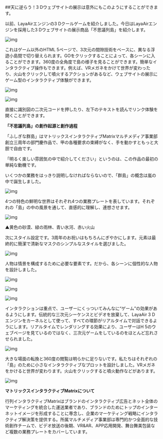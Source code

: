 ##天に逆らう！3 Dウェブサイトの展示は意外にもこのようにすることができます。



以前、LayaAirエンジンの3 Dクールゲームを紹介しました。今日はLayaAirエンジンを採用した3 Dウェブサイトの展示商品「不思議列島」を紹介します。

![img](1.gif)

これはゲーム以外のHTML 5ページで、3次元の間隙技術をベースに、異なる浮遊小島間で切り替えられます。GOをクリックすることによって、各シーンに入ることができます。360度の全角度で島の様子を見ることができます。簡単なインタラクティブ操作もできます。例えば、VRメガネをかけて世界が変わったり、火山をクリックして噴火するアクションがあるなど、ウェブサイトの展示にゲーム型のインタラクティブ体験ができます。

![img](2.gif)

![img](3.jpg)

直接に識別図の二次元コードを押したり、左下のテキストを読んでリンク体験を開くことができます。


 



**「不思議列島」の創作起源と創作過程**

「ふしぎな群島」はマトリックスインタラクティブMatrixマルチメディア事業部創立三周年の部門慶作品で、甲の各種要求の束縛がなく、手を動かすともっと大胆で自由です。

「明るく楽しい雰囲気の中で紹介してください」というのは、この作品の最初の単純な動機です。

いくつかの業務をはっきり説明しなければならないので、「群島」の概念は嵐の中で誕生しました。

![img](4.jpg)

4つの特色の鮮明な世界はそれぞれ4つの業務プレートを表しています。それぞれの「島」の中の風景を通して、直感的に理解し、連想させます。

![img](5.jpg)

▲黄色の砂漠、緑の雨林、青い氷河、赤い火山

次にスタイル設定です。3周年のお祝いはもちろんにぎやかにします。元素は最終的に簡潔で清新なマスクのシンプルなスタイルを選びました。

![img](6.jpg)

人物は情景を構成するために必要な要素です。だから、各シーンに個性的な人物を設計しました。

![img](7.jpg)

![img](8.jpg)

![img](9.jpg)

インタラクションは重点で、ユーザーにくっついてみんなに“ゲーム”の効果があるようにします。伝統的な三次元シーケンスとビデオを放棄して、LayaAir 3 Dエンジンをカーネルとして使って、すべての環節がリアルタイムで対話できるようにします。リアルタイムでレンダリングする効果により、ユーザーはH 5のウェブページを見ているのではなく、三次元ゲームをしているのをほとんど忘れさせられました。



 ![img](10.gif)

大きな場面の転換と360度の閲覧は明らかに足りないです。私たちはそれぞれの「島」のために小さなインタラクティブなプロットを設計しました。VRメガネをかけると世界が変わります。火山をクリックすると噴火動作などがあります。

![img](10.jpg)

**マトリックスインタラクティブMatrixについて**

行列インタラクティブMatrixはブランドのインタラクティブ広告とネット全体のマーケティングを統合した運送業者であり、ブランドのためにトップのインターネットイメージを形成することに専念し、企業のマーケティング戦略にインタラクティブ解決策を提供する。所属マルチメディア事業部は専門的かつ全面的な技術創作チームで、ビデオ放送の後期、VR&AR、APP応用開発、舞台舞美包装など複数の業務プレートをカバーしています。